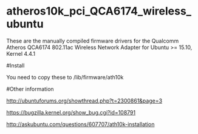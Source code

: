 # atheros10k_pci_QCA6174_wireless_ubuntu
These are the manually compiled firmware drivers for the Qualcomm Atheros QCA6174 802.11ac Wireless Network Adapter for Ubuntu >= 15.10, Kernel 4.4.1

#Install

You need to copy these to /lib/firmware/ath10k

#Other information

http://ubuntuforums.org/showthread.php?t=2300861&page=3

https://bugzilla.kernel.org/show_bug.cgi?id=108791

http://askubuntu.com/questions/607707/ath10k-installation
